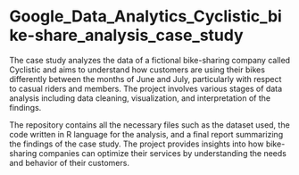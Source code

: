 # Google_Data_Analytics_Cyclistic_bike-share_analysis_case_study


The case study analyzes the data of a fictional bike-sharing company called Cyclistic and aims to understand how customers are using their bikes differently between the months of June and July, particularly with respect to casual riders and members. The project involves various stages of data analysis including data cleaning, visualization, and interpretation of the findings.

The repository contains all the necessary files such as the dataset used, the code written in R language for the analysis, and a final report summarizing the findings of the case study. The project provides insights into how bike-sharing companies can optimize their services by understanding the needs and behavior of their customers.
